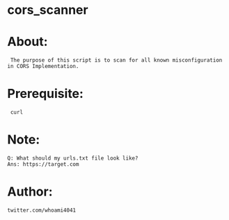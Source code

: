 # cors_scanner

# About:
     The purpose of this script is to scan for all known misconfiguration in CORS Implementation.
   
# Prerequisite:
     curl
 
# Note:
    Q: What should my urls.txt file look like?
    Ans: https://target.com
    
# Author:
    twitter.com/whoami4041

